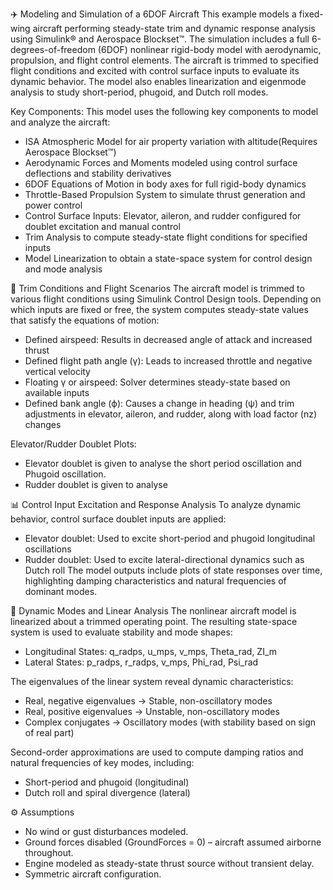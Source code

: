✈️ Modeling and Simulation of a 6DOF Aircraft
This example models a fixed-wing aircraft performing steady-state trim and dynamic response analysis using Simulink® and Aerospace Blockset™. The simulation includes a full 6-degrees-of-freedom (6DOF) nonlinear rigid-body model with aerodynamic, propulsion, and flight control elements. The aircraft is trimmed to specified flight conditions and excited with control surface inputs to evaluate its dynamic behavior. The model also enables linearization and eigenmode analysis to study short-period, phugoid, and Dutch roll modes.

Key Components:
This model uses the following key components to model and analyze the aircraft:
- ISA Atmospheric Model for air property variation with altitude(Requires Aerospace Blockset™)
- Aerodynamic Forces and Moments modeled using control surface deflections and stability derivatives
- 6DOF Equations of Motion in body axes for full rigid-body dynamics
- Throttle-Based Propulsion System to simulate thrust generation and power control
- Control Surface Inputs: Elevator, aileron, and rudder configured for doublet excitation and manual control
- Trim Analysis to compute steady-state flight conditions for specified inputs
- Model Linearization to obtain a state-space system for control design and mode analysis


🎯 Trim Conditions and Flight Scenarios
The aircraft model is trimmed to various flight conditions using Simulink Control Design tools. Depending on which inputs are fixed or free, the system computes steady-state values that satisfy the equations of motion:
- Defined airspeed: Results in decreased angle of attack and increased thrust
- Defined flight path angle (γ): Leads to increased throttle and negative vertical velocity
- Floating γ or airspeed: Solver determines steady-state based on available inputs
- Defined bank angle (ϕ): Causes a change in heading (ψ) and trim adjustments in elevator, aileron, and rudder, along with load factor (nz) changes

Elevator/Rudder Doublet Plots:
- Elevator doublet is given to analyse the short period oscillation and Phugoid oscillation.
- Rudder doublet is given to analyse 

📊 Control Input Excitation and Response Analysis
To analyze dynamic behavior, control surface doublet inputs are applied:
- Elevator doublet: Used to excite short-period and phugoid longitudinal oscillations
- Rudder doublet: Used to excite lateral-directional dynamics such as Dutch roll
The model outputs include plots of state responses over time, highlighting damping characteristics and natural frequencies of dominant modes.

🧮 Dynamic Modes and Linear Analysis
The nonlinear aircraft model is linearized about a trimmed operating point. The resulting state-space system is used to evaluate stability and mode shapes:
- Longitudinal States: q_radps, u_mps, v_mps, Theta_rad, ZI_m
- Lateral States: p_radps, r_radps, v_mps, Phi_rad, Psi_rad

The eigenvalues of the linear system reveal dynamic characteristics:
- Real, negative eigenvalues → Stable, non-oscillatory modes
- Real, positive eigenvalues → Unstable, non-oscillatory modes
- Complex conjugates → Oscillatory modes (with stability based on sign of real part)

Second-order approximations are used to compute damping ratios and natural frequencies of key modes, including:
- Short-period and phugoid (longitudinal)
- Dutch roll and spiral divergence (lateral)


⚙️ Assumptions
- No wind or gust disturbances modeled.
- Ground forces disabled (GroundForces = 0) – aircraft assumed airborne throughout.
- Engine modeled as steady-state thrust source without transient delay.
- Symmetric aircraft configuration.
